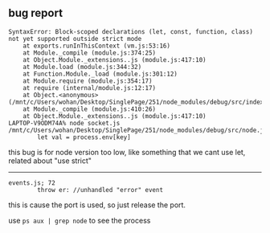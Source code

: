 ## bug report

```
SyntaxError: Block-scoped declarations (let, const, function, class) not yet supported outside strict mode
    at exports.runInThisContext (vm.js:53:16)
    at Module._compile (module.js:374:25)
    at Object.Module._extensions..js (module.js:417:10)
    at Module.load (module.js:344:32)
    at Function.Module._load (module.js:301:12)
    at Module.require (module.js:354:17)
    at require (internal/module.js:12:17)
    at Object.<anonymous> (/mnt/c/Users/wohan/Desktop/SinglePage/251/node_modules/debug/src/index.js:9:19)
    at Module._compile (module.js:410:26)
    at Object.Module._extensions..js (module.js:417:10)
LAPTOP-V9ODM74A% node socket.js
/mnt/c/Users/wohan/Desktop/SinglePage/251/node_modules/debug/src/node.js:132
        let val = process.env[key]

```
this bug is for node version too low, like something that we cant use let, related about "use strict"

-----------

```
events.js; 72
        throw er: //unhandled "error" event
```

this is cause the port is used, so just release the port.

use `ps aux | grep node` to see the process